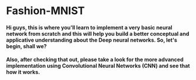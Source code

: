 # Fashion-MNIST

#### Hi guys, this is where you'll learn to implement a very basic neural network from scratch and this will help you build a better conceptual and applicative understanding about the Deep neural networks. So, let's begin, shall we?


#### Also, after checking that out, please take a look for the more advanced implementation using Convolutional Neural Networks (CNN) and see that how it works. 
